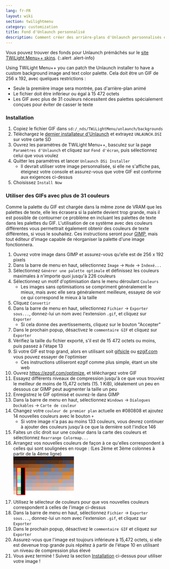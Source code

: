 ```yaml
---
lang: fr-FR
layout: wiki
section: twilightmenu
category: customization
title: Fond d'Unlaunch personnalisé
description: Comment créer des arrière-plans d'Unlaunch personnalisés et les installer en utilisant TWiLight Menu++
---
```


Vous pouvez trouver des fonds pour Unlaunch prémâchés sur le [site TWiLight Menu++ skins](https://skins.ds-homebrew.com/unlaunch/).
{:.alert .alert-info}

Using TWiLight Menu++ you can patch the Unlaunch installer to have a custom background image and text color palette. Cela doit être un GIF de 256 x 192, avec quelques restrictions :
- Seule la première image sera montrée, pas d'arrière-plan animé
- Le fichier doit être inférieur ou égal à 15 472 octets
- Les GIF avec plus de 31 couleurs nécessitent des palettes spécialement conçues pour éviter de casser le texte

### Installation
1. Copiez le fichier GIF dans `sd:/_nds/TWiLightMenu/unlaunch/backgrounds`
1. Téléchargez le [dernier installateur d'Unlaunch](https://problemkaputt.de/unlaunch.zip) et extrayez `UNLAUNCH.DSI` sur votre carte SD
1. Ouvrez les paramètres de TWiLight Menu++, basculez sur la page `Paramètres d'Unlaunch` et cliquez sur `Fond d'écran`, puis sélectionnez celui que vous voulez
1. Quitter les paramètres et lancer `Unlaunch DSi Installer`
   - Il devrait utiliser votre image personnalisée, si elle ne s'affiche pas, éteignez votre console et assurez-vous que votre GIF est conforme aux exigences ci-dessus
1. Choisissez `Install Now`

### Utiliser des GIFs avec plus de 31 couleurs
Comme la palette du GIF est chargée dans la même zone de VRAM que les palettes de texte, elle les écrasera si la palette devient trop grande, mais il est possible de contourner ce problème en incluant les palettes de texte dans les palettes du GIF. L'utilisation de ce système avec des couleurs différentes vous permettrait également obtenir des couleurs de texte différentes, si vous le souhaitez. Ces instructions seront pour [GIMP](https://gimp.org), mais tout éditeur d'image capable de réorganiser la palette d'une image fonctionnera.
1. Ouvrez votre image dans GIMP et assurez-vous qu'elle est de 256 x 192 pixels
1. Dans la barre de menu en haut, sélectionnez `Image` -> `Mode` -> `Indexé...`
1. Sélectionnez `Générer une palette optimale` et définissez les couleurs maximales à n'importe quoi jusqu'à 226 couleurs
1. Sélectionnez un motif d'optimisation dans le menu déroulant `Couleurs`
   - Les images sans optimisations se compriment généralement le mieux, mais avec elle sera généralement meilleure, essayez de voir ce qui correspond le mieux à la taille
1. Cliquez `Convertir`
1. Dans la barre de menu en haut, sélectionnez `Fichier` -> `Exporter sous...`, donnez-lui un nom avec l'extension `.gif`, et cliquez sur `Exporter`
   - Si cela donne des avertissements, cliquez sur le bouton "Accepter"
1. Dans le prochain popup, désactivez le `commentaire GIF` et cliquez sur `Exporter`
1. Vérifiez la taille du fichier exporté, s'il est de 15 472 octets ou moins, puis passez à l'étape 13
1. Si votre GIF est trop grand, alors en utilisant soit [gifsicle](http://www.lcdf.org/gifsicle/) ou [ezgif.com](https://ezgif.com/optimize) vous pouvez essayer de l'optimiser
   - Ces instructions utiliseront ezgif comme plus simple, étant un site web
1. Ouvrez https://ezgif.com/optimize, et téléchargez votre GIF
1. Essayez différents niveaux de compression jusqu'à ce que vous trouviez le meilleur de moins de 15,472 octets (15. 1 KiB), idéalement un peu en dessous car GIMP peut augmenter la taille un peu
1. Enregistrez le GIF optimisé et ouvrez-le dans GIMP
1. Dans la barre de menu en haut, sélectionnez `Windows` -> `Dialogues Dockables` -> `Carte de couleur`
1. Changez votre `couleur de premier plan` actuelle en #080808 et ajoutez 14 nouvelles couleurs avec le bouton `+`
    - Si votre image n'a pas au moins 133 couleurs, vous devrez continuer à ajouter des couleurs jusqu'à ce que la dernière soit l'indice 146
1. Faites un clic droit sur une couleur dans la carte des couleurs et sélectionnez `Rearrange Colormap...`
1. Arrangez vos nouvelles couleurs de façon à ce qu'elles correspondent à celles qui sont soulignées en rouge : (Les 2ème et 3ème colonnes à partir de la 4ème ligne)<br> ![Palette avec des couleurs de texte correctes](/assets/images/custom-unlaunch-bg/unlaunch-palette.png)
1. Utilisez le sélecteur de couleurs pour que vos nouvelles couleurs correspondent à celles de l'image ci-dessus
1. Dans la barre de menu en haut, sélectionnez `Fichier` -> `Exporter sous...`, donnez-lui un nom avec l'extension `.gif`, et cliquez sur `Exporter`
1. Dans le prochain popup, désactivez le `commentaire GIF` et cliquez sur `Exporter`
1. Assurez-vous que l'image est toujours inférieure à 15,472 octets, si elle est devenue trop grande puis répétez à partir de l'étape 10 en utilisant un niveau de compression plus élevé
1. Vous avez terminé ! Suivez la section [Installation](#installing) ci-dessus pour utiliser votre image !

